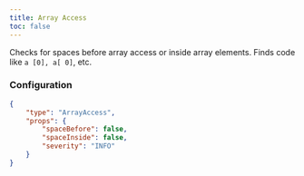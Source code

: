```yaml
---
title: Array Access
toc: false
---
```


Checks for spaces before array access or inside array elements. Finds code like `a [0], a[ 0]`, etc.

### Configuration

```json
{
    "type": "ArrayAccess",
    "props": {
        "spaceBefore": false,
        "spaceInside": false,
        "severity": "INFO"
    }
}
```